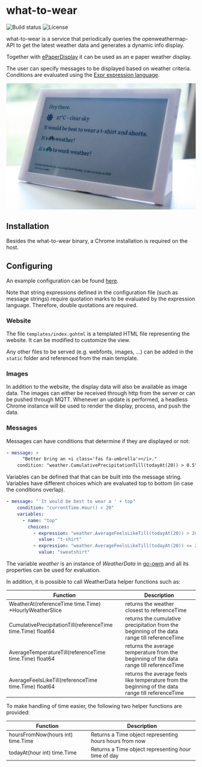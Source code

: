 # what-to-wear

![Build status](https://github.com/dschanoeh/what-to-wear/workflows/build/badge.svg)
![License](https://img.shields.io/github/license/dschanoeh/what-to-wear)

what-to-wear is a service that periodically queries the openweathermap-API to get the latest weather data and generates a dynamic info display.

Together with [ePaperDisplay](https://github.com/dschanoeh/ePaperDisplay) it can be used as an e paper weather display.

The user can specify messages to be displayed based on weather criteria. Conditions are evaluated using the [Expr expression language](https://github.com/antonmedv/expr).

![](examples/image.jpg)

## Installation
Besides the what-to-wear binary, a Chrome installation is required on the host.

## Configuring
An example configuration can be found [here](https://github.com/dschanoeh/what-to-wear/blob/master/examples/config.yml).

Note that string expressions defined in the configuration file (such as message strings) require quotation marks to be evaluated by the expression language. Therefore, double quotations are required.

### Website
The file `templates/index.gohtml` is a templated HTML file representing the website. It can be modified to customize the view.

Any other files to be served (e.g. webfonts, images, ...) can be added in the `static` folder and referenced from the main template.

### Images
In addition to the website, the display data will also be available as image data. The images can either be received through http from the server or can be
pushed through MQTT.
Whenever an update is performed, a headless Chrome instance will be used to render the display, process, and push the data.

### Messages
Messages can have conditions that determine if they are displayed or not:

```yaml
- message: >
      "Better bring an <i class='fas fa-umbrella'></i>."
    condition: "weather.CumulativePrecipitationTill(todayAt(20)) > 0.5"
```

Variables can be defined that that can be built into the message string. Variables have different choices which are evaluated top to bottom (in case the conditions overlap).

```yaml
- message: "'It would be best to wear a ' + top"
    condition: "currentTime.Hour() < 20"
    variables:
      - name: "top"
        choices:
          - expression: "weather.AverageFeelsLikeTill(todayAt(20)) > 20"
            value: "t-shirt"
          - expression: "weather.AverageFeelsLikeTill(todayAt(20)) <= 20"
            value: "sweatshirt"
```

The variable *weather* is an instance of *WeatherData* in [go-owm](https://github.com/dschanoeh/go-owm/blob/master/owm.go) and all its properties can be used for evaluation.

In addition, it is possible to call WeatherData helper functions such as:

| Function | Description |
| --- | --- |
| WeatherAt(referenceTime time.Time) *HourlyWeatherSlice | returns the weather closest to referenceTime |
| CumulativePrecipitationTill(referenceTime time.Time) float64 | returns the cumulative precipitation from the beginning of the data range till referenceTime |
| AverageTemperatureTill(referenceTime time.Time) float64 | returns the average temperature from the beginning of the data range till referenceTime |
| AverageFeelsLikeTill(referenceTime time.Time) float64 | returns the average feels like temperature from the beginning of the data range till referenceTime |

To make handling of time easier, the following two helper functions are provided:

| Function | Description |
| --- | --- |
| hoursFromNow(hours int) time.Time | Returns a Time object representing *hours* hours from now |
| todayAt(hour int) time.Time | Returns a Time object representing *hour* time of day |